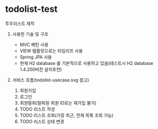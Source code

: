 # todolist-test

투두리스트 제작

1. 사용한 기술 및 구조
    * MVC 패턴 사용
    * VIEW 템플릿으로는 타임리프 사용
    * Spring JPA 사용
    * 현재 H2 database 를 기본적으로 사용하고 있음(테스트시 H2 database 1.4.200버전 설치추천)

2. 서비스 흐름(todolist-usecase.svg 참고)
    1. 회원가입
    2. 로그인
    3. 회원탈퇴(탈퇴된 회원 ID로는 재가입 불가)
    4. TODO 리스트 작성
    5. TODO 리스트 조회(가장 최근, 전체 목록 조회 가능)
    6. TODO 리스트 상태 변경